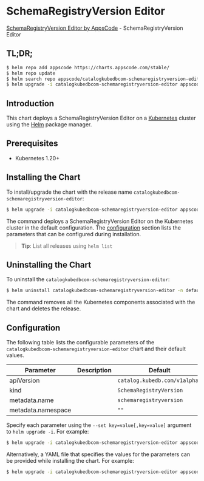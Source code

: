 # SchemaRegistryVersion Editor

[SchemaRegistryVersion Editor by AppsCode](https://appscode.com) - SchemaRegistryVersion Editor

## TL;DR;

```bash
$ helm repo add appscode https://charts.appscode.com/stable/
$ helm repo update
$ helm search repo appscode/catalogkubedbcom-schemaregistryversion-editor --version=v0.24.0
$ helm upgrade -i catalogkubedbcom-schemaregistryversion-editor appscode/catalogkubedbcom-schemaregistryversion-editor -n default --create-namespace --version=v0.24.0
```

## Introduction

This chart deploys a SchemaRegistryVersion Editor on a [Kubernetes](http://kubernetes.io) cluster using the [Helm](https://helm.sh) package manager.

## Prerequisites

- Kubernetes 1.20+

## Installing the Chart

To install/upgrade the chart with the release name `catalogkubedbcom-schemaregistryversion-editor`:

```bash
$ helm upgrade -i catalogkubedbcom-schemaregistryversion-editor appscode/catalogkubedbcom-schemaregistryversion-editor -n default --create-namespace --version=v0.24.0
```

The command deploys a SchemaRegistryVersion Editor on the Kubernetes cluster in the default configuration. The [configuration](#configuration) section lists the parameters that can be configured during installation.

> **Tip**: List all releases using `helm list`

## Uninstalling the Chart

To uninstall the `catalogkubedbcom-schemaregistryversion-editor`:

```bash
$ helm uninstall catalogkubedbcom-schemaregistryversion-editor -n default
```

The command removes all the Kubernetes components associated with the chart and deletes the release.

## Configuration

The following table lists the configurable parameters of the `catalogkubedbcom-schemaregistryversion-editor` chart and their default values.

|     Parameter      | Description |                 Default                  |
|--------------------|-------------|------------------------------------------|
| apiVersion         |             | <code>catalog.kubedb.com/v1alpha1</code> |
| kind               |             | <code>SchemaRegistryVersion</code>       |
| metadata.name      |             | <code>schemaregistryversion</code>       |
| metadata.namespace |             | <code>""</code>                          |


Specify each parameter using the `--set key=value[,key=value]` argument to `helm upgrade -i`. For example:

```bash
$ helm upgrade -i catalogkubedbcom-schemaregistryversion-editor appscode/catalogkubedbcom-schemaregistryversion-editor -n default --create-namespace --version=v0.24.0 --set apiVersion=catalog.kubedb.com/v1alpha1
```

Alternatively, a YAML file that specifies the values for the parameters can be provided while
installing the chart. For example:

```bash
$ helm upgrade -i catalogkubedbcom-schemaregistryversion-editor appscode/catalogkubedbcom-schemaregistryversion-editor -n default --create-namespace --version=v0.24.0 --values values.yaml
```
